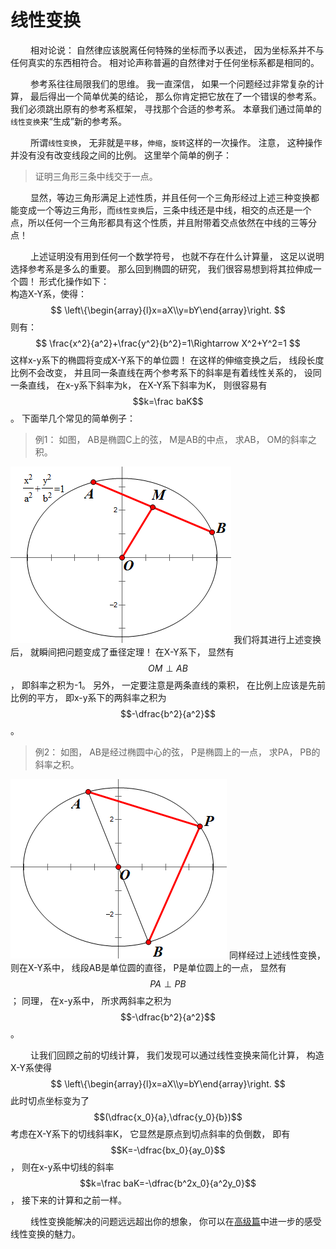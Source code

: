 # 线性变换

&emsp;&emsp;
相对论说：
自然律应该脱离任何特殊的坐标而予以表述，
因为坐标系并不与任何真实的东西相符合。
相对论声称普遍的自然律对于任何坐标系都是相同的。

&emsp;&emsp;
参考系往往局限我们的思维。
我一直深信，
如果一个问题经过非常复杂的计算，
最后得出一个简单优美的结论，
那么你肯定把它放在了一个错误的参考系。
我们必须跳出原有的参考系框架，
寻找那个合适的参考系。
本章我们通过简单的`线性变换`来“生成”新的参考系。

&emsp;&emsp;
所谓`线性变换`，
无非就是`平移`，`伸缩`，`旋转`这样的一次操作。
注意，
这种操作并没有没有改变线段之间的比例。
这里举个简单的例子：
>证明三角形三条中线交于一点。  

&emsp;&emsp;
显然，等边三角形满足上述性质，并且任何一个三角形经过上述三种变换都能变成一个等边三角形，而`线性变换`后，三条中线还是中线，相交的点还是一个点，所以任何一个三角形都具有这个性质，并且附带着交点依然在中线的三等分点！

&emsp;&emsp;
上述证明没有用到任何一个数学符号，
也就不存在什么计算量，
这足以说明选择参考系是多么的重要。
那么回到椭圆的研究，
我们很容易想到将其拉伸成一个圆！
形式化操作如下：  
构造X-Y系，使得：  
$$
\left\{\begin{array}{l}x=aX\\y=bY\end{array}\right.
$$
则有：
$$
\frac{x^2}{a^2}+\frac{y^2}{b^2}=1\Rightarrow X^2+Y^2=1
$$
这样x-y系下的椭圆将变成X-Y系下的单位圆！
在这样的伸缩变换之后，
线段长度比例不会改变，
并且同一条直线在两个参考系下的斜率是有着线性关系的，
设同一条直线，
在x-y系下斜率为k，
在X-Y系下斜率为K，
则很容易有
$$k=\frac baK$$
。
下面举几个常见的简单例子：
>例1：
如图，
AB是椭圆C上的弦，
M是AB的中点，
求AB，
OM的斜率之积。

![例1](/res/png/线性变换01.png)
我们将其进行上述变换后，
就瞬间把问题变成了垂径定理！
在X-Y系下，
显然有
$$OM\perp AB$$
，
即斜率之积为-1。
另外，
一定要注意是两条直线的乘积，
在比例上应该是先前比例的平方，
即x-y系下的两斜率之积为
$$-\dfrac{b^2}{a^2}$$
。

>例2：
如图，
AB是经过椭圆中心的弦，
P是椭圆上的一点，
求PA，
PB的斜率之积。

![例2](/res/png/线性变换02.png)
同样经过上述线性变换，
则在X-Y系中，
线段AB是单位圆的直径，
P是单位圆上的一点，
显然有
$$PA\perp PB$$
；
同理，
在x-y系中，
所求两斜率之积为
$$-\dfrac{b^2}{a^2}$$
。

&emsp;&emsp;
让我们回顾之前的切线计算，
我们发现可以通过线性变换来简化计算，
构造X-Y系使得
$$
\left\{\begin{array}{l}x=aX\\y=bY\end{array}\right.
$$
此时切点坐标变为了
$$(\dfrac{x_0}{a},\dfrac{y_0}{b})$$
考虑在X-Y系下的切线斜率K，
它显然是原点到切点斜率的负倒数，
即有
$$K=-\dfrac{bx_0}{ay_0}$$
，
则在x-y系中切线的斜率
$$k=\frac baK=-\dfrac{b^2x_0}{a^2y_0}$$
，
接下来的计算和之前一样。

&emsp;&emsp;
线性变换能解决的问题远远超出你的想象，
你可以在[高级篇](/advanced/README.md)中进一步的感受线性变换的魅力。